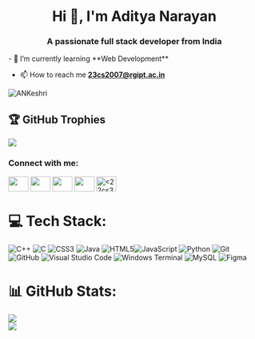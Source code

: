 <h1 align="center">Hi 👋, I'm Aditya Narayan </h1>
<h3 align="center">A passionate full stack developer from India</h3>
- 🌱 I’m currently learning **Web Development**

- 📫 How to reach me **23cs2007@rgipt.ac.in**

<p align="left"> <img src="https://komarev.com/ghpvc/?username=ANKeshri&label=Profile%20views&color=0e75b6&style=flat" alt="ANKeshri" /> </p>

## 🏆 GitHub Trophies

![](https://github-profile-trophy.vercel.app/?username=ANKeshri&theme=radical&no-frame=false&no-bg=true&margin-w=4)



<h3 align="left">Connect with me:</h3>
<p align="left">
<a href="https://www.linkedin.com/in/aditya-narayan-33156a288/" target="blank"><img align="center" src="https://raw.githubusercontent.com/rahuldkjain/github-profile-readme-generator/master/src/images/icons/Social/linked-in-alt.svg"  height="30" width="40" /></a>
<a href="https://www.instagram.com/ankeshri/" target="blank"><img align="center" src="https://raw.githubusercontent.com/rahuldkjain/github-profile-readme-generator/master/src/images/icons/Social/instagram.svg" height="30" width="40" /></a>
<a href="https://www.codechef.com/users/adinarayan0607" target="blank"><img align="center" src="https://cdn.jsdelivr.net/npm/simple-icons@3.1.0/icons/codechef.svg"  height="30" width="40" /></a>
<a href="https://leetcode.com/u/00ZtS8Cisc/" target="blank"><img align="center" src="https://raw.githubusercontent.com/rahuldkjain/github-profile-readme-generator/master/src/images/icons/Social/leet-code.svg"  height="30" width="40" /></a>
<a href="https://www.geeksforgeeks.org/user/ankeshriydx/" target="blank"><img align="center" src="https://raw.githubusercontent.com/rahuldkjain/github-profile-readme-generator/master/src/images/icons/Social/geeks-for-geeks.svg" alt="<22cs3wrfy>" height="30" width="40" /></a>
</p>

# 💻 Tech Stack:
 ![C++](https://img.shields.io/badge/c++-%2300599C.svg?style=for-the-badge&logo=c%2B%2B&logoColor=white) ![C](https://img.shields.io/badge/c-%2300599C.svg?style=for-the-badge&logo=c&logoColor=white) ![CSS3](https://img.shields.io/badge/css3-%231572B6.svg?style=for-the-badge&logo=css3&logoColor=white) ![Java](https://img.shields.io/badge/java-%23ED8B00.svg?style=for-the-badge&logo=openjdk&logoColor=white) ![HTML5](https://img.shields.io/badge/html5-%23E34F26.svg?style=for-the-badge&logo=html5&logoColor=white)![JavaScript](https://img.shields.io/badge/javascript-%23323330.svg?style=for-the-badge&logo=javascript&logoColor=%23F7DF1E) ![Python](https://img.shields.io/badge/python-3670A0?style=for-the-badge&logo=python&logoColor=ffdd54) ![Git](https://img.shields.io/badge/git-%23F05033.svg?style=for-the-badge&logo=git&logoColor=white) ![GitHub](https://img.shields.io/badge/github-%23121011.svg?style=for-the-badge&logo=github&logoColor=white) ![Visual Studio Code](https://img.shields.io/badge/VisualStudioCode-0078d7.svg?style=for-the-badge&logo=visual-studio-code&logoColor=white)  ![Windows Terminal](https://img.shields.io/badge/Windows%20Terminal-%234D4D4D.svg?style=for-the-badge&logo=windows-terminal&logoColor=white)  ![MySQL](https://img.shields.io/badge/mysql-%2300000f.svg?style=for-the-badge&logo=mysql&logoColor=white)  ![Figma](https://img.shields.io/badge/figma-%23F24E1E.svg?style=for-the-badge&logo=figma&logoColor=white) 
<p align="left">
</p>


# 📊 GitHub Stats:
![](https://github-readme-stats.vercel.app/api?username=ANKeshri&theme=dark&hide_border=false&include_all_commits=true&count_private=false)<br/>
![](https://github-readme-streak-stats.herokuapp.com/?user=ANKeshri&theme=dark&hide_border=false)<br/>
